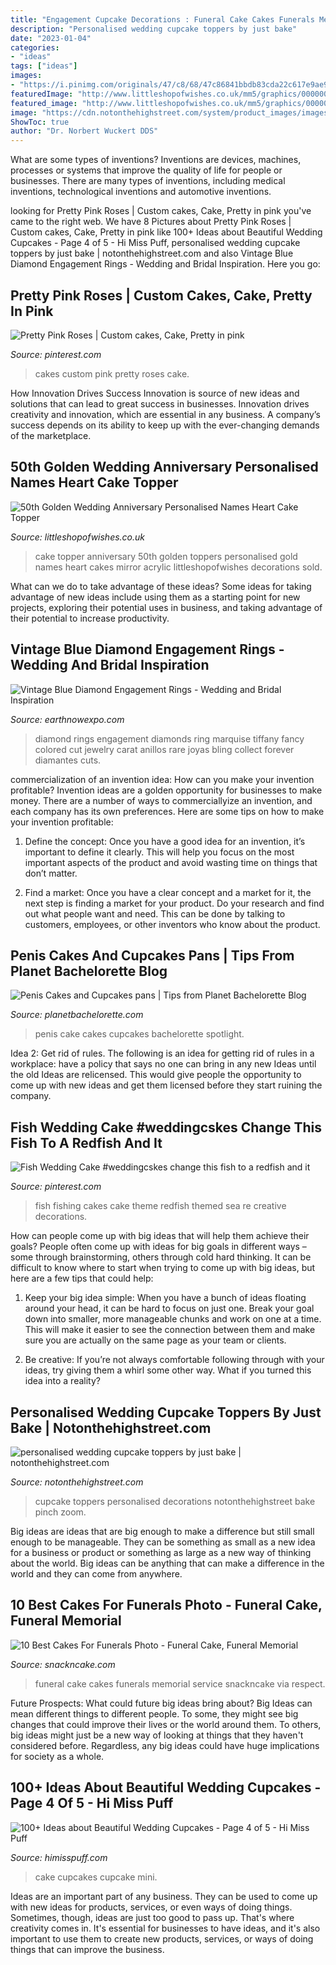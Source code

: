 ```yaml
---
title: "Engagement Cupcake Decorations : Funeral Cake Cakes Funerals Memorial Service Snackncake Via Respect"
description: "Personalised wedding cupcake toppers by just bake"
date: "2023-01-04"
categories:
- "ideas"
tags: ["ideas"]
images:
- "https://i.pinimg.com/originals/47/c8/68/47c86841bbdb83cda22c617e9ae96903.jpg"
featuredImage: "http://www.littleshopofwishes.co.uk/mm5/graphics/00000001/Personalised-Heart-Names-Golden-50-Cake-Topper.jpg"
featured_image: "http://www.littleshopofwishes.co.uk/mm5/graphics/00000001/Personalised-Heart-Names-Golden-50-Cake-Topper.jpg"
image: "https://cdn.notonthehighstreet.com/system/product_images/images/002/361/498/original_wedding-cupcake-toppers.jpg"
ShowToc: true
author: "Dr. Norbert Wuckert DDS"
---
```



What are some types of inventions?
Inventions are devices, machines, processes or systems that improve the quality of life for people or businesses. There are many types of inventions, including medical inventions, technological inventions and automotive inventions.

	

		
looking for Pretty Pink Roses | Custom cakes, Cake, Pretty in pink you've came to the right web. We have 8 Pictures about Pretty Pink Roses | Custom cakes, Cake, Pretty in pink like 100+ Ideas about Beautiful Wedding Cupcakes - Page 4 of 5 - Hi Miss Puff, personalised wedding cupcake toppers by just bake | notonthehighstreet.com and also Vintage Blue Diamond Engagement Rings - Wedding and Bridal Inspiration. Here you go:
		
    
## Pretty Pink Roses | Custom Cakes, Cake, Pretty In Pink

<img loading=lazy src="https://i.pinimg.com/originals/47/c8/68/47c86841bbdb83cda22c617e9ae96903.jpg" onerror="this.onerror=null;this.src='https://tse1.mm.bing.net/th?id=OIP.73IZ5ZB5791tDdwdJnK79AHaNK&amp;pid=15.1';" alt="Pretty Pink Roses | Custom cakes, Cake, Pretty in pink">

_Source: pinterest.com_

>cakes custom pink pretty roses cake. 

	

How Innovation Drives Success
Innovation is source of new ideas and solutions that can lead to great success in businesses. Innovation drives creativity and innovation, which are essential in any business. A company’s success depends on its ability to keep up with the ever-changing demands of the marketplace.

    
## 50th Golden Wedding Anniversary Personalised Names Heart Cake Topper

<img loading=lazy src="http://www.littleshopofwishes.co.uk/mm5/graphics/00000001/Personalised-Heart-Names-Golden-50-Cake-Topper.jpg" onerror="this.onerror=null;this.src='https://tse4.mm.bing.net/th?id=OIP.J5LgjGzitP8r7922ZspvnAHaHa&amp;pid=15.1';" alt="50th Golden Wedding Anniversary Personalised Names Heart Cake Topper">

_Source: littleshopofwishes.co.uk_

>cake topper anniversary 50th golden toppers personalised gold names heart cakes mirror acrylic littleshopofwishes decorations sold. 

	

What can we do to take advantage of these ideas?
Some ideas for taking advantage of new ideas include using them as a starting point for new projects, exploring their potential uses in business, and taking advantage of their potential to increase productivity.

    
## Vintage Blue Diamond Engagement Rings - Wedding And Bridal Inspiration

<img loading=lazy src="https://www.earthnowexpo.com/wp-content/uploads/2015/12/Vintage-Blue-Diamond-Engagement-Rings.jpg" onerror="this.onerror=null;this.src='https://tse2.mm.bing.net/th?id=OIP.UQ4QTi-0MceCFTxbT2yyEAHaHa&amp;pid=15.1';" alt="Vintage Blue Diamond Engagement Rings - Wedding and Bridal Inspiration">

_Source: earthnowexpo.com_

>diamond rings engagement diamonds ring marquise tiffany fancy colored cut jewelry carat anillos rare joyas bling collect forever diamantes cuts. 

	

commercialization of an invention idea: How can you make your invention profitable?
Invention ideas are a golden opportunity for businesses to make money. There are a number of ways to commerciallyize an invention, and each company has its own preferences. Here are some tips on how to make your invention profitable:
1. Define the concept: Once you have a good idea for an invention, it’s important to define it clearly. This will help you focus on the most important aspects of the product and avoid wasting time on things that don’t matter.

2. Find a market: Once you have a clear concept and a market for it, the next step is finding a market for your product. Do your research and find out what people want and need. This can be done by talking to customers, employees, or other inventors who know about the product.


    
## Penis Cakes And Cupcakes Pans | Tips From Planet Bachelorette Blog

<img loading=lazy src="http://cdn.shopify.com/s/files/1/0067/9882/files/cake_4_large.jpg?v=1520212395" onerror="this.onerror=null;this.src='https://tse1.mm.bing.net/th?id=OIP.f0XMuCN-3XKoh8r5FQxV6QHaHa&amp;pid=15.1';" alt="Penis Cakes and Cupcakes pans | Tips from Planet Bachelorette Blog">

_Source: planetbachelorette.com_

>penis cake cakes cupcakes bachelorette spotlight. 

	

Idea 2: Get rid of rules.
The following is an idea for getting rid of rules in a workplace: have a policy that says no one can bring in any new Ideas until the old Ideas are relicensed. This would give people the opportunity to come up with new ideas and get them licensed before they start ruining the company.

    
## Fish Wedding Cake #weddingcskes Change This Fish To A Redfish And It

<img loading=lazy src="https://i.pinimg.com/originals/a6/ab/9d/a6ab9d254dbc3371bedbb9f446301850.jpg" onerror="this.onerror=null;this.src='https://tse1.mm.bing.net/th?id=OIP.TZZrItDTrN24KaxSbpvISAHaJ4&amp;pid=15.1';" alt="Fish Wedding Cake #weddingcskes change this fish to a redfish and it">

_Source: pinterest.com_

>fish fishing cakes cake theme redfish themed sea re creative decorations. 

	

How can people come up with big ideas that will help them achieve their goals?
People often come up with ideas for big goals in different ways – some through brainstorming, others through cold hard thinking. It can be difficult to know where to start when trying to come up with big ideas, but here are a few tips that could help:
1. Keep your big idea simple: When you have a bunch of ideas floating around your head, it can be hard to focus on just one. Break your goal down into smaller, more manageable chunks and work on one at a time. This will make it easier to see the connection between them and make sure you are actually on the same page as your team or clients.

2. Be creative: If you’re not always comfortable following through with your ideas, try giving them a whirl some other way. What if you turned this idea into a reality?

    
## Personalised Wedding Cupcake Toppers By Just Bake | Notonthehighstreet.com

<img loading=lazy src="https://cdn.notonthehighstreet.com/system/product_images/images/002/361/498/original_wedding-cupcake-toppers.jpg" onerror="this.onerror=null;this.src='https://tse3.mm.bing.net/th?id=OIP.BtMjFPkvdCqJiZXCsBaGYgHaE8&amp;pid=15.1';" alt="personalised wedding cupcake toppers by just bake | notonthehighstreet.com">

_Source: notonthehighstreet.com_

>cupcake toppers personalised decorations notonthehighstreet bake pinch zoom. 

	

Big ideas are ideas that are big enough to make a difference but still small enough to be manageable. They can be something as small as a new idea for a business or product or something as large as a new way of thinking about the world. Big ideas can be anything that can make a difference in the world and they can come from anywhere.

    
## 10 Best Cakes For Funerals Photo - Funeral Cake, Funeral Memorial

<img loading=lazy src="https://www.snackncake.com/postpic/2019/01/funeral-cake_426710.JPG" onerror="this.onerror=null;this.src='https://tse2.mm.bing.net/th?id=OIP.2Cu2oH5exIIY7fGQQMCO8AHaJ4&amp;pid=15.1';" alt="10 Best Cakes For Funerals Photo - Funeral Cake, Funeral Memorial">

_Source: snackncake.com_

>funeral cake cakes funerals memorial service snackncake via respect. 

	

Future Prospects: What could future big ideas bring about?
Big Ideas can mean different things to different people. To some, they might see big changes that could improve their lives or the world around them. To others, big ideas might just be a new way of looking at things that they haven't considered before. Regardless, any big ideas could have huge implications for society as a whole.

    
## 100+ Ideas About Beautiful Wedding Cupcakes - Page 4 Of 5 - Hi Miss Puff

<img loading=lazy src="http://www.himisspuff.com/wp-content/uploads/2016/06/Mini-Wedding-Cake-Wedding-Cupcake-38.jpg" onerror="this.onerror=null;this.src='https://tse2.mm.bing.net/th?id=OIP.TGDr9O_S2UEX4GnKwPd72AHaLH&amp;pid=15.1';" alt="100+ Ideas about Beautiful Wedding Cupcakes - Page 4 of 5 - Hi Miss Puff">

_Source: himisspuff.com_

>cake cupcakes cupcake mini. 

	

Ideas are an important part of any business. They can be used to come up with new ideas for products, services, or even ways of doing things. Sometimes, though, ideas are just too good to pass up. That's where creativity comes in. It's essential for businesses to have ideas, and it's also important to use them to create new products, services, or ways of doing things that can improve the business.

